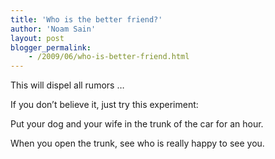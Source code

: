 ```yaml
---
title: 'Who is the better friend?'
author: 'Noam Sain'
layout: post
blogger_permalink:
    - /2009/06/who-is-better-friend.html
---
```


This will dispel all rumors …  
  
If you don’t believe it, just try this experiment:

Put your dog and your wife in the trunk of the car for an hour.

When you open the trunk, see who is really happy to see you.